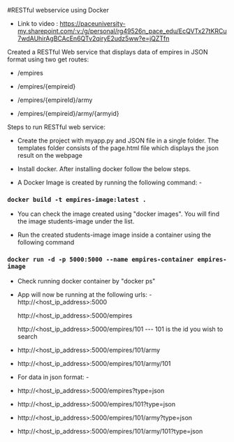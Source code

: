 #RESTful webservice using Docker

* Link to video : https://paceuniversity-my.sharepoint.com/:v:/g/personal/rg49526n_pace_edu/EcQVTx27tKRCu7wdAUhirAgBCAcEn6QTv2qiryE2udz5ww?e=jQZTfn

Created a RESTful Web service that displays data of empires in JSON format using two get routes: 
   
* /empires
   
* /empires/{empireid}

* /empires/{empireId}/army

* /empires/{empireid}/army/{armyid}
    
Steps to run RESTful web service:

* Create the project with myapp.py and JSON file in a single folder.
  The templates folder consists of the page.html file which displays the json result on the webpage
  
* Install docker. After installing docker follow the below steps.

* A Docker Image is created by running the following command: -
### `docker build -t empires-image:latest .`

* You can check the image created using "docker images". You will find the image students-image under the list.

* Run the created students-image image inside a container using the following command
### `docker run -d -p 5000:5000 --name empires-container empires-image`

* Check running docker container by "docker ps"

* App will now be running at the following urls: -
  http://<host_ip_address>:5000

  http://<host_ip_address>:5000/empires

  http://<host_ip_address>:5000/empires/101 --- 101 is the id you wish to search

* http://<host_ip_address>:5000/empires/101/army

* http://<host_ip_address>:5000/empires/101/army/101

* For data in json format: -

* http://<host_ip_address>:5000/empires?type=json

* http://<host_ip_address>:5000/empires/101?type=json

* http://<host_ip_address>:5000/empires/101/army?type=json

* http://<host_ip_address>:5000/empires/101/army/101?type=json
